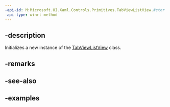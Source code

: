 ```yaml
---
-api-id: M:Microsoft.UI.Xaml.Controls.Primitives.TabViewListView.#ctor
-api-type: winrt method
---
```


## -description

Initializes a new instance of the [TabViewListView](tabviewlistview.md) class.

## -remarks

## -see-also

## -examples

